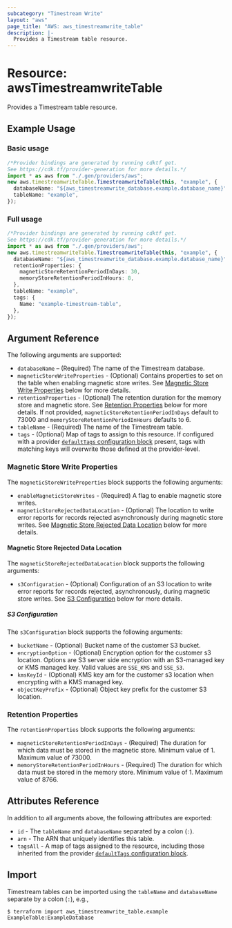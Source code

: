 ```yaml
---
subcategory: "Timestream Write"
layout: "aws"
page_title: "AWS: aws_timestreamwrite_table"
description: |-
  Provides a Timestream table resource.
---
```


# Resource: awsTimestreamwriteTable

Provides a Timestream table resource.

## Example Usage

### Basic usage

```typescript
/*Provider bindings are generated by running cdktf get.
See https://cdk.tf/provider-generation for more details.*/
import * as aws from "./.gen/providers/aws";
new aws.timestreamwriteTable.TimestreamwriteTable(this, "example", {
  databaseName: "${aws_timestreamwrite_database.example.database_name}",
  tableName: "example",
});

```

### Full usage

```typescript
/*Provider bindings are generated by running cdktf get.
See https://cdk.tf/provider-generation for more details.*/
import * as aws from "./.gen/providers/aws";
new aws.timestreamwriteTable.TimestreamwriteTable(this, "example", {
  databaseName: "${aws_timestreamwrite_database.example.database_name}",
  retentionProperties: {
    magneticStoreRetentionPeriodInDays: 30,
    memoryStoreRetentionPeriodInHours: 8,
  },
  tableName: "example",
  tags: {
    Name: "example-timestream-table",
  },
});

```

## Argument Reference

The following arguments are supported:

* `databaseName` – (Required) The name of the Timestream database.
* `magneticStoreWriteProperties` - (Optional) Contains properties to set on the table when enabling magnetic store writes. See [Magnetic Store Write Properties](#magnetic-store-write-properties) below for more details.
* `retentionProperties` - (Optional) The retention duration for the memory store and magnetic store. See [Retention Properties](#retention-properties) below for more details. If not provided, `magneticStoreRetentionPeriodInDays` default to 73000 and `memoryStoreRetentionPeriodInHours` defaults to 6.
* `tableName` - (Required) The name of the Timestream table.
* `tags` - (Optional) Map of tags to assign to this resource. If configured with a provider [`defaultTags` configuration block](https://registry.terraform.io/providers/hashicorp/aws/latest/docs#default_tags-configuration-block) present, tags with matching keys will overwrite those defined at the provider-level.

### Magnetic Store Write Properties

The `magneticStoreWriteProperties` block supports the following arguments:

* `enableMagneticStoreWrites` - (Required) A flag to enable magnetic store writes.
* `magneticStoreRejectedDataLocation` - (Optional) The location to write error reports for records rejected asynchronously during magnetic store writes. See [Magnetic Store Rejected Data Location](#magnetic-store-rejected-data-location) below for more details.

#### Magnetic Store Rejected Data Location

The `magneticStoreRejectedDataLocation` block supports the following arguments:

* `s3Configuration` - (Optional) Configuration of an S3 location to write error reports for records rejected, asynchronously, during magnetic store writes. See [S3 Configuration](#s3-configuration) below for more details.

##### S3 Configuration

The `s3Configuration` block supports the following arguments:

* `bucketName` - (Optional) Bucket name of the customer S3 bucket.
* `encryptionOption` - (Optional) Encryption option for the customer s3 location. Options are S3 server side encryption with an S3-managed key or KMS managed key. Valid values are `SSE_KMS` and `SSE_S3`.
* `kmsKeyId` - (Optional) KMS key arn for the customer s3 location when encrypting with a KMS managed key.
* `objectKeyPrefix` - (Optional) Object key prefix for the customer S3 location.

### Retention Properties

The `retentionProperties` block supports the following arguments:

* `magneticStoreRetentionPeriodInDays` - (Required) The duration for which data must be stored in the magnetic store. Minimum value of 1. Maximum value of 73000.
* `memoryStoreRetentionPeriodInHours` - (Required) The duration for which data must be stored in the memory store. Minimum value of 1. Maximum value of 8766.

## Attributes Reference

In addition to all arguments above, the following attributes are exported:

* `id` - The `tableName` and `databaseName` separated by a colon (`:`).
* `arn` - The ARN that uniquely identifies this table.
* `tagsAll` - A map of tags assigned to the resource, including those inherited from the provider [`defaultTags` configuration block](https://registry.terraform.io/providers/hashicorp/aws/latest/docs#default_tags-configuration-block).

## Import

Timestream tables can be imported using the `tableName` and `databaseName` separate by a colon (`:`), e.g.,

```console
$ terraform import aws_timestreamwrite_table.example ExampleTable:ExampleDatabase
```
